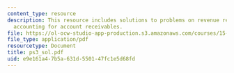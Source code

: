 ```yaml
---
content_type: resource
description: This resource includes solutions to problems on revenue recognition and
  accounting for account receivables.
file: https://ol-ocw-studio-app-production.s3.amazonaws.com/courses/15-501-introduction-to-financial-and-managerial-accounting-spring-2004/e9e161a47b5a631d550147fc1e5d68fd_ps3_sol.pdf
file_type: application/pdf
resourcetype: Document
title: ps3_sol.pdf
uid: e9e161a4-7b5a-631d-5501-47fc1e5d68fd
---
```


